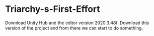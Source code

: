 # Triarchy-s-First-Effort
Download Unity Hub and the editor version 2020.3.48f.
Download this version of the project and from there we can start to do something.

